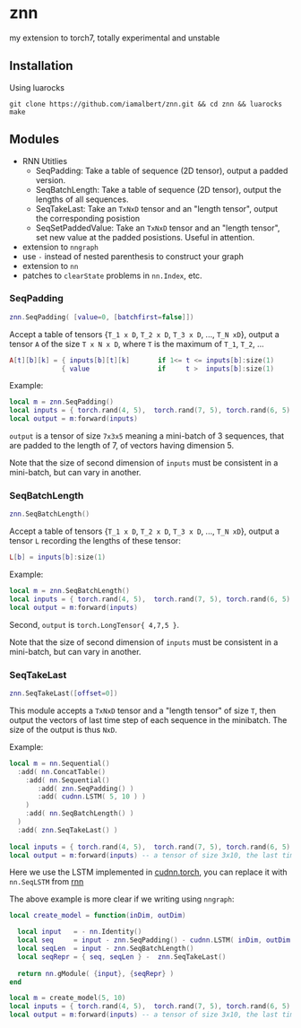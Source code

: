 # znn
my extension to torch7, totally experimental and unstable

## Installation
Using luarocks
```
git clone https://github.com/iamalbert/znn.git && cd znn && luarocks make
```

## Modules
* RNN Utitlies
  * SeqPadding: Take a table of sequence (2D tensor), output a padded version.
  * SeqBatchLength: Take a table of sequence (2D tensor), output the lengths of all sequences. 
  * SeqTakeLast: Take an `TxNxD` tensor and an "length tensor", output the corresponding posistion
  * SeqSetPaddedValue: Take an `TxNxD` tensor and an "length tensor", set new value at the padded posistions. Useful in attention.
*  extension to `nngraph`
  * use `-` instead of nested parenthesis to construct your graph
*  extension to `nn`
  * patches to `clearState` problems in `nn.Index`, etc.

### SeqPadding
```lua
znn.SeqPadding( [value=0, [batchfirst=false]])
```
Accept a table of tensors {`T_1 x D`, `T_2 x D`, `T_3 x D`, ..., `T_N xD`}, output a tensor `A` of the size `T x N x D`, where `T` is the maximum of `T_1`, `T_2`, ...
```lua
A[t][b][k] = { inputs[b][t][k]       if 1<= t <= inputs[b]:size(1)
             { value                 if     t >  inputs[b]:size(1)
```
Example:
```lua
local m = znn.SeqPadding()
local inputs = { torch.rand(4, 5),  torch.rand(7, 5), torch.rand(6, 5) }
local output = m:forward(inputs)
```
`output` is a tensor of size `7x3x5` meaning a mini-batch of 3 sequences, that are padded to the length of 7, of vectors having dimension 5. 

Note that the size of second dimension of `inputs` must be consistent in a mini-batch, but can vary in another.


###  SeqBatchLength
```lua
znn.SeqBatchLength()
```
Accept a table of tensors {`T_1 x D`, `T_2 x D`, `T_3 x D`, ..., `T_N xD`}, output a tensor `L` recording the lengths of these tensor: 
```lua
L[b] = inputs[b]:size(1)
```
Example:
```lua
local m = znn.SeqBatchLength()
local inputs = { torch.rand(4, 5),  torch.rand(7, 5), torch.rand(6, 5) }
local output = m:forward(inputs)
```
Second, `output` is `torch.LongTensor{ 4,7,5 }`.

Note that the size of second dimension of `inputs` must be consistent in a mini-batch, but can vary in another.


### SeqTakeLast
```lua
znn.SeqTakeLast([offset=0])
```
This module accepts a `TxNxD` tensor and a "length tensor" of size `T`, then output the vectors of last time step of each sequence in the minibatch. The size of the output is thus `NxD`.

Example:

```lua
local m = nn.Sequential()
  :add( nn.ConcatTable()
    :add( nn.Sequential()
       :add( znn.SeqPadding() )
       :add( cudnn.LSTM( 5, 10 ) )
    )
    :add( nn.SeqBatchLength() )
  )
  :add( znn.SeqTakeLast() )
  
local inputs = { torch.rand(4, 5),  torch.rand(7, 5), torch.rand(6, 5) }
local output = m:forward(inputs) -- a tensor of size 3x10, the last time step of each sequence in inputs.
```

Here we use the LSTM implemented in [cudnn.torch](https://github.com/soumith/cudnn.torch), you can replace it with `nn.SeqLSTM` from [rnn](https://github.com/Element-Research/rnn#rnn.SeqLSTM)

The above example is more clear if we writing using `nngraph`:
```lua
local create_model = function(inDim, outDim)

  local input   = - nn.Identity()
  local seq     = input - znn.SeqPadding() - cudnn.LSTM( inDim, outDim )
  local seqLen  = input - znn.SeqBatchLength()
  local seqRepr = { seq, seqLen } -  znn.SeqTakeLast()
  
  return nn.gModule( {input}, {seqRepr} )
end

local m = create_model(5, 10)
local inputs = { torch.rand(4, 5),  torch.rand(7, 5), torch.rand(6, 5) }
local output = m:forward(inputs) -- a tensor of size 3x10, the last time step of each sequence in inputs.
```
